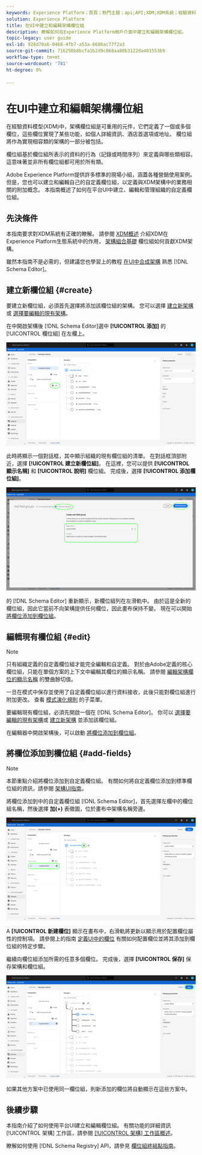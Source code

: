 ```yaml
---
keywords: Experience Platform；首頁；熱門主題；api;API;XDM;XDM系統；經驗資料模型；資料模型；ui;workspace;field group；欄位組；
solution: Experience Platform
title: 在UI中建立和編輯架構欄位組
description: 瞭解如何在Experience Platform用戶介面中建立和編輯架構欄位組。
topic-legacy: user guide
exl-id: 928d70a6-0468-4fb7-a53a-6686ac77f2a3
source-git-commit: 716250b8bcfa1b2d9c868aa80b3122da401553b9
workflow-type: tm+mt
source-wordcount: '781'
ht-degree: 0%

---
```


# 在UI中建立和編輯架構欄位組

在經驗資料模型(XDM)中，架構欄位組是可重用的元件，它們定義了一個或多個欄位，這些欄位實現了某些功能，如個人詳細資訊、酒店首選項或地址。 欄位組將作為實現相容類的架構的一部分被包括。

欄位組基於欄位組所表示的資料的行為（記錄或時間序列）來定義與哪些類相容。 這意味著並非所有欄位組都可用於所有類。

Adobe Experience Platform提供許多標準的現場小組，涵蓋各種營銷使用案例。 但是，您也可以建立和編輯自己的自定義欄位組，以定義與XDM架構中的業務相關的附加概念。 本指南概述了如何在平台UI中建立、編輯和管理組織的自定義欄位組。

## 先決條件

本指南要求對XDM系統有正確的瞭解。 請參閱 [XDM概述](../../home.md) 介紹XDM在Experience Platform生態系統中的作用， [架構組合基礎](../../schema/composition.md) 欄位組如何貢獻XDM架構。

雖然本指南不是必需的，但建議您也學習上的教程 [在UI中合成架構](../../tutorials/create-schema-ui.md) 熟悉 [!DNL Schema Editor]。

## 建立新欄位組 {#create}

要建立新欄位組，必須首先選擇將添加該欄位組的架構。 您可以選擇 [建立新架構](./schemas.md#create) 或 [選擇要編輯的現有架構](./schemas.md#edit)。

在中開啟架構後 [!DNL Schema Editor]選中 **[!UICONTROL 添加]** 的 [!UICONTROL 欄位組] 在左欄上。

![](../../images/ui/resources/field-groups/add-field-group.png)

此時將顯示一個對話框，其中顯示組織的現有欄位組的清單。 在對話框頂部附近，選擇 **[!UICONTROL 建立新欄位組]**。 在這裡，您可以提供 **[!UICONTROL 顯示名稱]** 和 **[!UICONTROL 說明]** 欄位組。 完成後，選擇 **[!UICONTROL 添加欄位組]**。

![](../../images/ui/resources/field-groups/create-field-group.png)

的 [!DNL Schema Editor] 重新顯示，新欄位組列在左滑軌中。 由於這是全新的欄位組，因此它當前不向架構提供任何欄位，因此畫布保持不變。 現在可以開始 [將欄位添加到欄位組](#add-fields)。

## 編輯現有欄位組 {#edit}

>[!NOTE]
>
>只有組織定義的自定義欄位組才能完全編輯和自定義。 對於由Adobe定義的核心欄位組，只能在單個方案的上下文中編輯其欄位的顯示名稱。 請參閱 [編輯架構欄位的顯示名稱](./schemas.md#display-names) 的雙曲餘切值。
>
>一旦在模式中保存並使用了自定義欄位組以進行資料接收，此後只能對欄位組進行附加更改。 查看 [模式演化規則](../../schema/composition.md#evolution) 的子菜單。

要編輯現有欄位組，必須先開啟一個在 [!DNL Schema Editor]。 你可以 [選擇要編輯的現有架構](./schemas.md#edit)或 [建立新架構](./schemas.md#create) 並添加該欄位組。

在編輯器中開啟架構後，可以啟動 [將欄位添加到欄位組](#add-fields)。

## 將欄位添加到欄位組 {#add-fields}

>[!NOTE]
>
>本節重點介紹將欄位添加到自定義欄位組。 有關如何將自定義欄位添加到標準欄位組的資訊，請參閱 [架構UI指南](./schemas.md#custom-fields-for-standard-groups)。

將欄位添加到中的自定義欄位組 [!DNL Schema Editor]，首先選擇左欄中的欄位組名稱，然後選擇 **加(+)** 表徵圖，位於畫布中架構名稱旁邊。

![](../../images/ui/resources/field-groups/add-field.png)

A **[!UICONTROL 新建欄位]** 顯示在畫布中，右滑軌將更新以顯示用於配置欄位屬性的控制項。 請參閱上的指南 [定義UI中的欄位](../fields/overview.md#define) 有關如何配置欄位並將其添加到欄位組的特定步驟。

繼續向欄位組添加所需的任意多個欄位。 完成後，選擇 **[!UICONTROL 保存]** 保存架構和欄位組。

![](../../images/ui/resources/field-groups/complete-field-group.png)

如果其他方案中已使用同一欄位組，則新添加的欄位將自動顯示在這些方案中。

## 後續步驟

本指南介紹了如何使用平台UI建立和編輯欄位組。 有關功能的詳細資訊 [!UICONTROL 架構] 工作區，請參閱 [[!UICONTROL 架構] 工作區概述](../overview.md)。

瞭解如何使用 [!DNL Schema Registry] API，請參見 [欄位組終結點指南](../../api/field-groups.md)。
